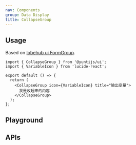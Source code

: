 ```yaml
---
nav: Components
group: Data Display
title: CollapseGroup
---
```


## Usage

Based on [lobehub ui FormGroup](https://github.com/lobehub/lobe-ui/blob/master/src/Form/components/FormGroup.tsx).

```tsx | pure
import { CollapseGroup } from '@yuntijs/ui';
import { VariableIcon } from 'lucide-react';

export default () => {
  return (
    <CollapseGroup icon={VariableIcon} title="输出变量">
      我是收起来的内容
    </CollapseGroup>
  );
};
```

<code src="./demos/index.tsx" center></code>

## Playground

<code src="./demos/Playground.tsx" center></code>

## APIs

<API></API>
